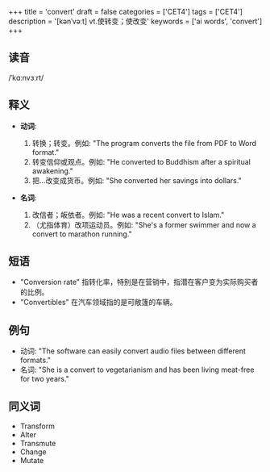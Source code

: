+++
title = 'convert'
draft = false
categories = ['CET4']
tags = ['CET4']
description = '[kənˈvəːt] vt.使转变；使改变'
keywords = ['ai words', 'convert']
+++

## 读音
/ˈkɑːnvɜːrt/

## 释义
- **动词**:
  1. 转换；转变。例如: "The program converts the file from PDF to Word format."
  2. 转变信仰或观点。例如: "He converted to Buddhism after a spiritual awakening."
  3. 把…改变成货币。例如: "She converted her savings into dollars."

- **名词**:
  1. 改信者；皈依者。例如: "He was a recent convert to Islam."
  2. （尤指体育）改项运动员。例如: "She's a former swimmer and now a convert to marathon running."

## 短语
- "Conversion rate" 指转化率，特别是在营销中，指潜在客户变为实际购买者的比例。
- "Convertibles" 在汽车领域指的是可敞篷的车辆。

## 例句
- 动词: "The software can easily convert audio files between different formats."
- 名词: "She is a convert to vegetarianism and has been living meat-free for two years."

## 同义词
- Transform
- Alter
- Transmute
- Change
- Mutate
